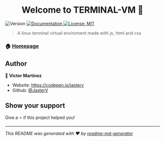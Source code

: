 <h1 align="center">Welcome to TERMINAL-VM 👋</h1>
<p>
  <img alt="Version" src="https://img.shields.io/badge/version-1.0-blue.svg?cacheSeconds=2592000" />
  <a href="docs.md" target="_blank">
    <img alt="Documentation" src="https://img.shields.io/badge/documentation-yes-brightgreen.svg" />
  </a>
  <a href="#" target="_blank">
    <img alt="License: MIT" src="https://img.shields.io/badge/License-MIT-yellow.svg" />
  </a>
</p>

> A linux terminal virtual enviroment made with js, html and css

### 🏠 [Homepage](https://jasterv.github.io/TERMINAL-VM/)

## Author

👤 **Victor Martinez**

* Website: https://codepen.io/jasterv
* Github: [@JasterV](https://github.com/JasterV)

## Show your support

Give a ⭐️ if this project helped you!

***
_This README was generated with ❤️ by [readme-md-generator](https://github.com/kefranabg/readme-md-generator)_